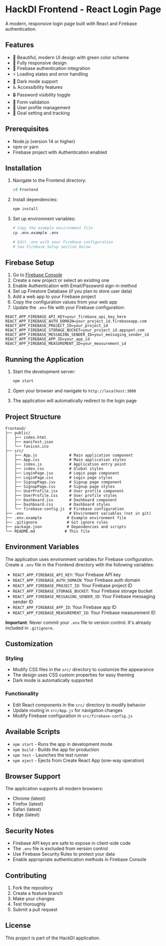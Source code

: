 # HackDI Frontend - React Login Page

A modern, responsive login page built with React and Firebase authentication.

## Features

- 🎨 Beautiful, modern UI design with green color scheme
- 📱 Fully responsive design
- 🔐 Firebase authentication integration
- ⚡ Loading states and error handling
- 🌙 Dark mode support
- ♿ Accessibility features
- 🔒 Password visibility toggle
- 📝 Form validation
- 👤 User profile management
- 🎯 Goal setting and tracking

## Prerequisites

- Node.js (version 14 or higher)
- npm or yarn
- Firebase project with Authentication enabled

## Installation

1. Navigate to the Frontend directory:
   ```bash
   cd Frontend
   ```

2. Install dependencies:
   ```bash
   npm install
   ```

3. Set up environment variables:
   ```bash
   # Copy the example environment file
   cp .env.example .env
   
   # Edit .env with your Firebase configuration
   # See Firebase Setup section below
   ```

## Firebase Setup

1. Go to [Firebase Console](https://console.firebase.google.com/)
2. Create a new project or select an existing one
3. Enable Authentication with Email/Password sign-in method
4. Set up Firestore Database (if you plan to store user data)
5. Add a web app to your Firebase project
6. Copy the configuration values from your web app
7. Update the `.env` file with your Firebase configuration:

```env
REACT_APP_FIREBASE_API_KEY=your_firebase_api_key_here
REACT_APP_FIREBASE_AUTH_DOMAIN=your_project_id.firebaseapp.com
REACT_APP_FIREBASE_PROJECT_ID=your_project_id
REACT_APP_FIREBASE_STORAGE_BUCKET=your_project_id.appspot.com
REACT_APP_FIREBASE_MESSAGING_SENDER_ID=your_messaging_sender_id
REACT_APP_FIREBASE_APP_ID=your_app_id
REACT_APP_FIREBASE_MEASUREMENT_ID=your_measurement_id
```

## Running the Application

1. Start the development server:
   ```bash
   npm start
   ```

2. Open your browser and navigate to `http://localhost:3000`

3. The application will automatically redirect to the login page

## Project Structure

```
Frontend/
├── public/
│   ├── index.html
│   ├── manifest.json
│   └── favicon.ico
├── src/
│   ├── App.js              # Main application component
│   ├── App.css             # Main application styles
│   ├── index.js            # Application entry point
│   ├── index.css           # Global styles
│   ├── LoginPage.jsx       # Login page component
│   ├── LoginPage.css       # Login page styles
│   ├── SignupPage.jsx      # Signup page component
│   ├── SignupPage.css      # Signup page styles
│   ├── UserProfile.jsx     # User profile component
│   ├── UserProfile.css     # User profile styles
│   ├── Dashboard.jsx       # Dashboard component
│   ├── Dashboard.css       # Dashboard styles
│   └── firebase-config.js  # Firebase configuration
├── .env                    # Environment variables (not in git)
├── .env.example           # Example environment file
├── .gitignore             # Git ignore rules
├── package.json           # Dependencies and scripts
└── README.md             # This file
```

## Environment Variables

The application uses environment variables for Firebase configuration. Create a `.env` file in the Frontend directory with the following variables:

- `REACT_APP_FIREBASE_API_KEY`: Your Firebase API key
- `REACT_APP_FIREBASE_AUTH_DOMAIN`: Your Firebase auth domain
- `REACT_APP_FIREBASE_PROJECT_ID`: Your Firebase project ID
- `REACT_APP_FIREBASE_STORAGE_BUCKET`: Your Firebase storage bucket
- `REACT_APP_FIREBASE_MESSAGING_SENDER_ID`: Your Firebase messaging sender ID
- `REACT_APP_FIREBASE_APP_ID`: Your Firebase app ID
- `REACT_APP_FIREBASE_MEASUREMENT_ID`: Your Firebase measurement ID

**Important**: Never commit your `.env` file to version control. It's already included in `.gitignore`.

## Customization

### Styling
- Modify CSS files in the `src/` directory to customize the appearance
- The design uses CSS custom properties for easy theming
- Dark mode is automatically supported

### Functionality
- Edit React components in the `src/` directory to modify behavior
- Update routing in `src/App.js` for navigation changes
- Modify Firebase configuration in `src/firebase-config.js`

## Available Scripts

- `npm start` - Runs the app in development mode
- `npm build` - Builds the app for production
- `npm test` - Launches the test runner
- `npm eject` - Ejects from Create React App (one-way operation)

## Browser Support

The application supports all modern browsers:
- Chrome (latest)
- Firefox (latest)
- Safari (latest)
- Edge (latest)

## Security Notes

- Firebase API keys are safe to expose in client-side code
- The `.env` file is excluded from version control
- Use Firebase Security Rules to protect your data
- Enable appropriate authentication methods in Firebase Console

## Contributing

1. Fork the repository
2. Create a feature branch
3. Make your changes
4. Test thoroughly
5. Submit a pull request

## License

This project is part of the HackDI application. 